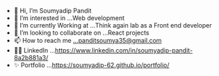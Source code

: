 - 👋 Hi, I’m Soumyadip Pandit
- 👀 I’m interested in ...Web development
- 🌱 I’m currently Working at ...Think again lab as a Front end developer
- 💞️ I’m looking to collaborate on ...React projects
- 📫 How to reach me ...panditsoumya35@gmail.com
- 👨‍💻 LinkedIn ...https://www.linkedin.com/in/soumyadip-pandit-8a2b881a3/
- ✨ Portfolio ...https://soumyadip-62.github.io/portfolio/
<!---
Soumyadip-62/Soumyadip-62 is a ✨ special ✨ repository because its `README.md` (this file) appears on your GitHub profile.
You can click the Preview link to take a look at your changes.
--->
